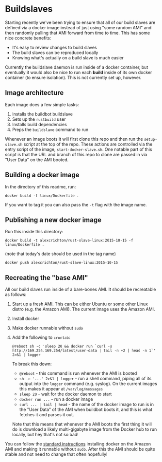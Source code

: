 # Buildslaves

Starting recently we've been trying to ensure that all of our build slaves are
defined via a docker image instead of just using "some random AMI" and then
randomly pulling that AMI forward from time to time. This has some nice concrete
benefits:

* It's easy to review changes to build slaves
* The build slaves can be reproduced locally
* Knowing what's actually on a build slave is much easier

Currently the buildslave daemon is run inside of a docker container, but
eventually it would also be nice to run each **build** inside of its own docker
container (to ensure isolation). This is not currently set up, however.

## Image architecture

Each image does a few simple tasks:

1. Installs the buildbot buildslave
2. Sets up the `rustbuild` user
3. Installs build dependencies
4. Preps the `buildslave` command to run

Whenever an image boots it will first clone this repo and then run the
`setup-slave.sh` script at the top of the repo. These actions are controlled via
the entry script of the image, `start-docker-slave.sh`. One notable part of this
script is that the URL and branch of this repo to clone are passed in via "User
Data" on the AMI booted.

## Building a docker image

In the directory of this readme, run:

```
docker build -f linux/Dockerfile .
```

If you want to tag it you can also pass the `-t` flag with the image name.

## Publishing a new docker image

Run this inside this directory:

```
docker build -t alexcrichton/rust-slave-linux:2015-10-15 -f linux/Dockerfile .
```

(note that today's date should be used in the tag name)

```
docker push alexcrichton/rust-slave-linux:2015-10-15
```

## Recreating the "base AMI"

All our build slaves run inside of a bare-bones AMI. It should be recreatable as
follows:

1. Start up a fresh AMI. This can be either Ubuntu or some other Linux distro
   (e.g. the Amazon AMI). The current image uses the Amazon AMI.
2. Install docker
3. Make docker runnable without `sudo`
4. Add the following to `crontab`:

    ```
    @reboot sh -c 'sleep 20 && docker run `curl -s http://169.254.169.254/latest/user-data | tail -n +2 | head -n 1`' 2>&1 | logger
    ```

   To break this down:

   * `@reboot` - this command is run whenever the AMI is booted
   * `sh -c '...' 2>&1 | logger` - run a shell command, piping all of its output
     into the `logger` command (e.g. syslog). On the current images this makes
     it appear at `/var/log/messages`
   * `sleep 20` - wait for the docker daemon to start
   * `docker run ...` - run a docker image
   * `curl ... | tail | head` - the name of the docker image to run is in the
     "User Data" of the AMI when buildbot boots it, and this is what fetches it
     and parses it out.

   Note that this means that whenever the AMI boots the first thing it will do
   is download a likely multi-gigabyte image from the Docker hub to run locally,
   but hey that's not so bad!

You can follow the [standard instructions][install] installing docker on the
Amazon AMI and making it runnable without `sudo`. After this the AMI should be
quite stable and not need to change that often hopefully!

[install]: http://docs.aws.amazon.com/AmazonECS/latest/developerguide/docker-basics.html#install_docker
